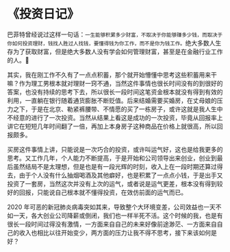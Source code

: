 # 《投资日记》
巴菲特曾经说过这样一句话：`一生能够积累多少财富，不取决于你能够赚多少钱，而取决于你如何投资理财，钱找人胜过人找钱，要懂得钱为你工作，而不是你为钱工作。`绝大多数人生存为了获取财富，但是绝大多数人没有学会如何管理财富，甚至是在金融行业工作的人。

其实，我在刚工作不久有了一点点积蓄，那个就开始懵懂中思考这些积蓄用来干嘛？作为理工男根本就对理财一窍不通，当然这件事情也很长时间没有的到很好的答案，也没有持续的思考下去，所以很长一段时间这笔资金根本就没有得到有效的利用，一直躺在银行随着通货膨胀不断贬值。后来结婚需要买婚房，在丈母娘的压力之下，于是在北京、勒紧裤腰带、不情愿的买了一栋房子，或许这就是我人生中不经意的进行了一次投资。当然从结果上看这是成功的一次投资，毕竟从回报率上讲它在短短几年时间翻了一倍，再加上本身房子这种商品在价格上就很高，所以回报颇多。

买房这件事情上讲，只能说是一次巧合的投资，或许叫运气好，这也是给我更多的思考。又工作几年，个人能力不断提高，于是开始和公司领导出来创业，创业到最后虽然结局不是太理想，但是也是有一段光辉的时刻，收入上在一段时期还算过得去，由于个人没有什么抽烟喝酒及其他癖好，也是积累了一点点小钱，于是出手又投资了一套房，当然这次并没有上次的运气，或者说是运气更差，根本没有得到较好的回报，只能说自己根本就不懂得投资，在效仿前面的运气而已。

2020 年可恶的新冠肺炎病毒突如其来，导致整个大环境变差，公司效益也一天不如一天，各大创业公司降薪或倒闭，我们也一样半死不活。这个时候的我，也是有很长一段时间过得没有激情，一方面来自自己的未来好像前途渺茫、一方面来自自己的收入也相比以往开始变少，两方面的压力让我不得不思考，接下来该如何是好？
